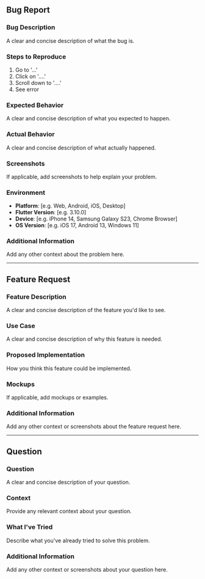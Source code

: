 ## Bug Report

### Bug Description
A clear and concise description of what the bug is.

### Steps to Reproduce
1. Go to '...'
2. Click on '....'
3. Scroll down to '....'
4. See error

### Expected Behavior
A clear and concise description of what you expected to happen.

### Actual Behavior
A clear and concise description of what actually happened.

### Screenshots
If applicable, add screenshots to help explain your problem.

### Environment
- **Platform**: [e.g. Web, Android, iOS, Desktop]
- **Flutter Version**: [e.g. 3.10.0]
- **Device**: [e.g. iPhone 14, Samsung Galaxy S23, Chrome Browser]
- **OS Version**: [e.g. iOS 17, Android 13, Windows 11]

### Additional Information
Add any other context about the problem here.

---

## Feature Request

### Feature Description
A clear and concise description of the feature you'd like to see.

### Use Case
A clear and concise description of why this feature is needed.

### Proposed Implementation
How you think this feature could be implemented.

### Mockups
If applicable, add mockups or examples.

### Additional Information
Add any other context or screenshots about the feature request here.

---

## Question

### Question
A clear and concise description of your question.

### Context
Provide any relevant context about your question.

### What I've Tried
Describe what you've already tried to solve this problem.

### Additional Information
Add any other context or screenshots about your question here.

